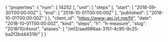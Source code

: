 {
  "properties": {
    "num": [
      14252
    ],
    "unit": [
      "steps"
    ],
    "start": [
      "2018-09-30T00:00:00Z"
    ],
    "end": [
      "2018-10-01T00:00:00Z"
    ],
    "published": [
      "2018-10-01T00:00:00Z"
    ]
  },
  "client_id": "https://www-api.jvt.me/fit",
  "date": "2018-10-01T00:00:00Z",
  "kind": "steps",
  "h": "h-measure",
  "slug": "2018/10/4snot",
  "aliases": [
    "/mf2/aad988aa-3151-4c95-9c25-ba2f2bd44319/"
  ]
}
